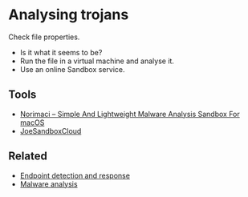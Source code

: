 # Analysing trojans

Check file properties.

* Is it what it seems to be?
* Run the file in a virtual machine and analyse it.
* Use an online Sandbox service.

## Tools

* [Norimaci – Simple And Lightweight Malware Analysis Sandbox For macOS](https://haxf4rall.com/2022/06/24/norimaci-simple-and-lightweight-malware-analysis-sandbox-for-macos-2/)
* [JoeSandboxCloud](https://www.joesandbox.com/)

## Related

* [Endpoint detection and response](blue-dfir:index)
* [Malware analysis](blue-malware:index)